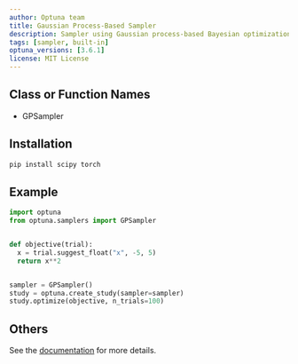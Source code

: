 ```yaml
---
author: Optuna team
title: Gaussian Process-Based Sampler
description: Sampler using Gaussian process-based Bayesian optimization.
tags: [sampler, built-in]
optuna_versions: [3.6.1]
license: MIT License
---
```


## Class or Function Names

- GPSampler

## Installation

```bash
pip install scipy torch
```

## Example

```python
import optuna
from optuna.samplers import GPSampler


def objective(trial):
  x = trial.suggest_float("x", -5, 5)
  return x**2


sampler = GPSampler()
study = optuna.create_study(sampler=sampler)
study.optimize(objective, n_trials=100)
```

## Others

See the [documentation](https://optuna.readthedocs.io/en/stable/reference/samplers/generated/optuna.samplers.GPSampler.html) for more details.
